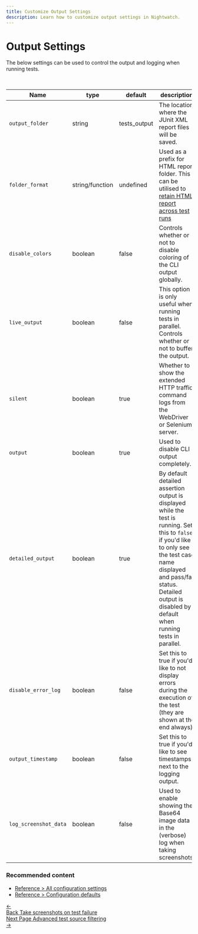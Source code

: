 ```yaml
---
title: Customize Output Settings
description: Learn how to customize output settings in Nightwatch.
---
```


<div class="page-header"><h1>Output Settings</h1></div>

The below settings can be used to control the output and logging when running tests.

<table class="table table-bordered table-striped">
  <thead>
   <tr>
     <th style="width: 100px;">Name</th>
     <th style="width: 100px;">type</th>
     <th style="width: 50px;">default</th>
     <th>description</th>
   </tr>
  </thead>
  <tbody>
   <tr>
     <td><code>output_folder</code></td>
     <td>string</td>
     <td>tests_output</td>
     <td>The location where the JUnit XML report files will be saved.</td>
   </tr>
    <br>
    <tr>
     <td><code>folder_format</code></td>
     <td>string/function</td>
     <td>undefined</td>
     <td>Used as a prefix for HTML report folder. This can be utilised to <a href="https://github.com/nightwatchjs/nightwatch-docs/issues/310#issuecomment-2233833015">retain HTML report across test runs</a></td>
   </tr>
    
   <tr>
     <td><code>disable_colors</code></td>
     <td>boolean</td>
     <td>false</td>
     <td>Controls whether or not to disable coloring of the CLI output globally.</td>
   </tr>

   <tr>
    <td><code>live_output</code></td>
    <td>boolean</td>
    <td>false</td>
    <td>This option is only useful when running tests in parallel. Controls whether or not to buffer the output.</td>
  </tr>

  <tr>
    <td><code>silent</code></td>
    <td>boolean</td>
    <td>true</td>
    <td>Whether to show the extended HTTP traffic command logs from the WebDriver or Selenium server.</td>
  </tr>

  <tr>
    <td><code>output</code></td>
    <td>boolean</td>
    <td>true</td>
    <td>Used to disable CLI output completely.</td>
  </tr>

  <tr>
    <td><code>detailed_output</code></td>
    <td>boolean</td>
    <td>true</td>
    <td>By default detailed assertion output is displayed while the test is running. Set this to <code>false</code> if you'd like to only see the test case name displayed and pass/fail status. Detailed output is disabled by default when running tests in parallel.</td>
  </tr>

  <tr>
    <td><code>disable_error_log</code></td>
    <td>boolean</td>
    <td>false</td>
    <td>Set this to true if you'd like to not display errors during the execution of the test (they are shown at the end always).</td>
  </tr>

  <tr>
    <td><code>output_timestamp</code></td>
    <td>boolean</td>
    <td>false</td>
    <td>Set this to true if you'd like to see timestamps next to the logging output.</td>
  </tr>

  <tr>
    <td><code>log_screenshot_data</code></td>
    <td>boolean</td>
    <td>false</td>
    <td>Used to enable showing the Base64 image data in the (verbose) log when taking screenshots.</td>
  </tr>         
  </tbody>
</table>

### Recommended content
- [Reference > All configuration settings](/guide/reference/settings.html)
- [Reference > Configuration defaults](/guide/reference/defaults.html)

 <div class="doc-pagination pt-40">
  <div class="previous">
    <a href="/guide/configuration/taking-screenshots-on-fail.html">
      <span>←</span>
        <div class="d-flex flex-column">
          <span class="smallT">Back</span>
          <span class="bigT">Take screenshots on test failure</span>
        </div>
    </a>
  </div>
  <div class="next">
    <a href="/guide/configuration/advanced-test-source-filtering.html">
        <div class="d-flex flex-column">
          <span class="smallT">Next Page</span>
          <span class="bigT">Advanced test source filtering</span>
        </div>
        <span>→</span>
    </a>
  </div>
</div>
